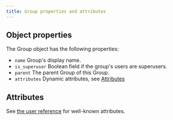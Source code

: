 ```yaml
---
title: Group properties and attributes
---
```


## Object properties

The Group object has the following properties:

- `name` Group's display name.
- `is_superuser` Boolean field if the group's users are superusers.
- `parent` The parent Group of this Group.
- `attributes` Dynamic attributes, see [Attributes](#attributes)

## Attributes

See [the user reference](../user/user_ref.mdx#attributes) for well-known attributes.
